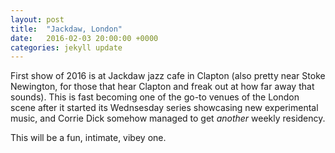 ```yaml
---
layout: post
title:  "Jackdaw, London"
date:   2016-02-03 20:00:00 +0000
categories: jekyll update
---
```

First show of 2016 is at Jackdaw jazz cafe in Clapton (also pretty near Stoke Newington, for those that hear Clapton and freak out at how far away that sounds). This is fast becoming one of the go-to venues of the London scene after it started its Wednsesday series showcasing new experimental music, and Corrie Dick somehow managed to get *another* weekly residency.

This will be a fun, intimate, vibey one.